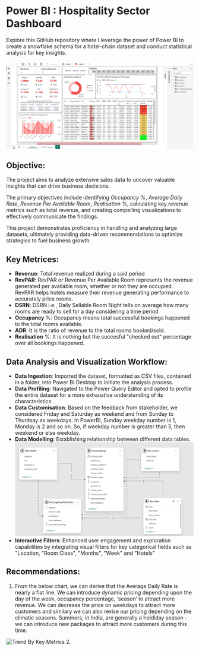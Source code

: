 # Power BI : Hospitality Sector Dashboard

Explore this GitHub repository where I leverage the power of Power BI to create a snowflake schema for a hotel-chain dataset and conduct statistical analysis for key insights.

![Dashboard](https://github.com/arya-analyst/PowerBI_Visualization/blob/main/BI_Dashboard.png)


## Objective:

The project aims to analyze extensive sales data to uncover valuable insights that can drive business decisions.

The primary objectives include identifying *Occupancy %*, *Average Daily Rate*, *Revenue Per Available Room*, *Realisation %*, calculating key revenue metrics such as total revenue, and creating compelling visualizations to effectively communicate the findings.

This project demonstrates proficiency in handling and analyzing large datasets, ultimately providing data-driven recommendations to optimize strategies to fuel business growth.

## Key Metrices:

- **Revenue**: Total revenue realized during a said period
- **RevPAR**: RevPAR or Revenue Per Available Room represents the revenue generated per available room, whether or not they are occupied. RevPAR helps hotels measure their revenue generating performance to accurately price rooms.
- **DSRN**: DSRN i.e., Daily Sellable Room Night tells on average how many rooms are ready to sell for a day considering a time period
- **Occupancy** %: Occupancy means total successful bookings happened to the total rooms available.
- **ADR**: It is the ratio of revenue to the total rooms booked/sold. 
- **Realisation** %: It is nothing but the succesful "checked out" percentage over all bookings happened.

## Data Analysis and Visualization Workflow:

- **Data Ingestion**: Imported the dataset, formatted as CSV files, contained in a folder, into Power BI Desktop to initiate the analysis process.
- **Data Profiling**: Navigated to the Power Query Editor and opted to profile the entire dataset for a more exhaustive understanding of its characteristics.
- **Data Customisation**: Based on the feedback from stakeholder, we considered Friday and Saturday as weekend and from Sunday to Thurdsay as weekdays. In PowerBI, Sunday weekday number is 1, Monday is 2 and so on. So, if weekday number is greater than 5, then weekend or else weekday.
- **Data Modelling**: Establishing relationship between different data tables.
 ![Reationship](https://github.com/arya-analyst/PowerBI_Visualization/blob/main/Relationship.png)
- **Interactive Filters**: Enhanced user engagement and exploration capabilities by integrating visual filters for key categorical fields such as "Location, "Room Class", "Months", "Week" and "Hotels"

## Recommendations:

1. From the below chart, we can derive that the Average Daily Rate is nearly a flat line. We can introduce dynamic pricing depending upon the day of the week, occupancy percentage, ‘season’ to attract more revenue. We can decrease the price on weekdays to attract more customers and similary we can also revise our pricing depending on the climatic seasons. Summers, in India, are generally a holdiday season - we can introduce new packages to attract more customers during this time.

![Trend By Key Metrics]()
2. 

